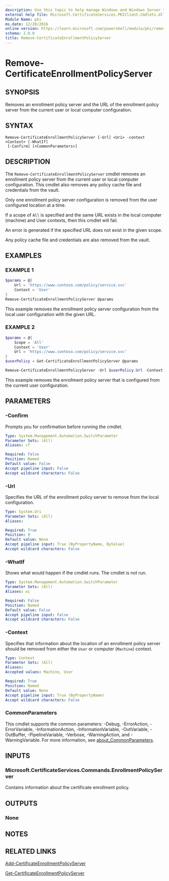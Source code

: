 ```yaml
---
description: Use this topic to help manage Windows and Windows Server technologies with Windows PowerShell.
external help file: Microsoft.CertificateServices.PKIClient.Cmdlets.dll-Help.xml
Module Name: pki
ms.date: 12/20/2016
online version: https://learn.microsoft.com/powershell/module/pki/remove-certificateenrollmentpolicyserver?view=windowsserver2025-ps&wt.mc_id=ps-gethelp
schema: 2.0.0
title: Remove-CertificateEnrollmentPolicyServer
---
```


# Remove-CertificateEnrollmentPolicyServer

## SYNOPSIS
Removes an enrollment policy server and the URL of the enrollment policy server from the current
user or local computer configuration.

## SYNTAX

```
Remove-CertificateEnrollmentPolicyServer [-Url] <Uri> -context <Context> [-WhatIf]
 [-Confirm] [<CommonParameters>]
```

## DESCRIPTION

The `Remove-CertificateEnrollmentPolicyServer` cmdlet removes an enrollment policy server from the
current user or local computer configuration. This cmdlet also removes any policy cache file and
credentials from the vault.

Only one enrollment policy server configuration is removed from the user configured location at a
time.

If a scope of `All` is specified and the same URL exists in the local computer (machine) and User
contexts, then this cmdlet will fail.

An error is generated if the specified URL does not exist in the given scope.

Any policy cache file and credentials are also removed from the vault.

## EXAMPLES

### EXAMPLE 1

```powershell
$params = @{
    Url = 'https://www.contoso.com/policy/service.svc'
    Context = 'User'
}
Remove-CertificateEnrollmentPolicyServer @params
```

This example removes the enrollment policy server configuration from the local user configuration
with the given URL.

### EXAMPLE 2

```powershell
$params = @{
    Scope = 'All'
    Context = 'User'
    Url = 'https://www.contoso.com/policy/service.svc'
}
$userPolicy = Get-CertificateEnrollmentPolicyServer @params

Remove-CertificateEnrollmentPolicyServer -Url $userPolicy.Url -Context User
```

This example removes the enrollment policy server that is configured from the current user
configuration.

## PARAMETERS

### -Confirm

Prompts you for confirmation before running the cmdlet.

```yaml
Type: System.Management.Automation.SwitchParameter
Parameter Sets: (All)
Aliases: cf

Required: False
Position: Named
Default value: False
Accept pipeline input: False
Accept wildcard characters: False
```

### -Url

Specifies the URL of the enrollment policy server to remove from the local configuration.

```yaml
Type: System.Uri
Parameter Sets: (All)
Aliases:

Required: True
Position: 0
Default value: None
Accept pipeline input: True (ByPropertyName, ByValue)
Accept wildcard characters: False
```

### -WhatIf

Shows what would happen if the cmdlet runs.
The cmdlet is not run.

```yaml
Type: System.Management.Automation.SwitchParameter
Parameter Sets: (All)
Aliases: wi

Required: False
Position: Named
Default value: False
Accept pipeline input: False
Accept wildcard characters: False
```

### -Context

Specifies that information about the location of an enrollment policy server should be removed from
either the `User` or computer (`Machine`) context.

```yaml
Type: Context
Parameter Sets: (All)
Aliases:
Accepted values: Machine, User

Required: True
Position: Named
Default value: None
Accept pipeline input: True (ByPropertyName)
Accept wildcard characters: False
```

### CommonParameters

This cmdlet supports the common parameters: -Debug, -ErrorAction, -ErrorVariable,
-InformationAction, -InformationVariable, -OutVariable, -OutBuffer, -PipelineVariable, -Verbose,
-WarningAction, and -WarningVariable. For more information, see
[about_CommonParameters](https://go.microsoft.com/fwlink/?LinkID=113216).

## INPUTS

### Microsoft.CertificateServices.Commands.EnrollmentPolicyServer

Contains information about the certificate enrollment policy.

## OUTPUTS

### None

## NOTES

## RELATED LINKS

[Add-CertificateEnrollmentPolicyServer](./Add-CertificateEnrollmentPolicyServer.md)

[Get-CertificateEnrollmentPolicyServer](./Get-CertificateEnrollmentPolicyServer.md)
